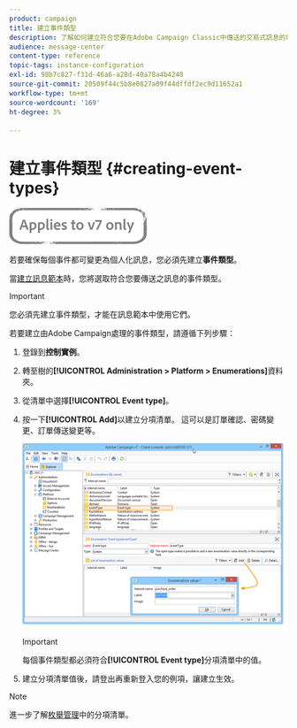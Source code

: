 ```yaml
---
product: campaign
title: 建立事件類型
description: 了解如何建立符合您要在Adobe Campaign Classic中傳送的交易式訊息的事件類型。
audience: message-center
content-type: reference
topic-tags: instance-configuration
exl-id: 98b7c827-f31d-46a6-a28d-40a78a4b4248
source-git-commit: 20509f44c5b8e0827a09f44dffdf2ec9d11652a1
workflow-type: tm+mt
source-wordcount: '169'
ht-degree: 3%

---
```


# 建立事件類型 {#creating-event-types}

![](../../assets/v7-only.svg)

若要確保每個事件都可變更為個人化訊息，您必須先建立&#x200B;**事件類型**。

當[建立訊息範本](../../message-center/using/creating-the-message-template.md)時，您將選取符合您要傳送之訊息的事件類型。

>[!IMPORTANT]
>
>您必須先建立事件類型，才能在訊息範本中使用它們。

若要建立由Adobe Campaign處理的事件類型，請遵循下列步驟：

1. 登錄到&#x200B;**控制實例**。

1. 轉至樹的&#x200B;**[!UICONTROL Administration > Platform > Enumerations]**&#x200B;資料夾。

1. 從清單中選擇&#x200B;**[!UICONTROL Event type]**。

1. 按一下&#x200B;**[!UICONTROL Add]**&#x200B;以建立分項清單。 這可以是訂單確認、密碼變更、訂單傳送變更等。

   ![](assets/messagecenter_eventtype_enum_001.png)

   >[!IMPORTANT]
   >
   >每個事件類型都必須符合&#x200B;**[!UICONTROL Event type]**&#x200B;分項清單中的值。

1. 建立分項清單值後，請登出再重新登入您的例項，讓建立生效。

>[!NOTE]
>
>進一步了解[枚舉管理](../../platform/using/managing-enumerations.md)中的分項清單。


